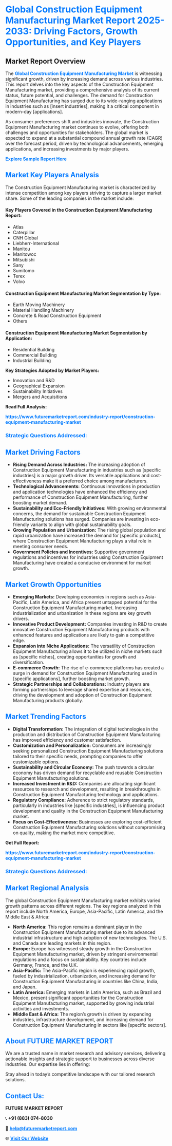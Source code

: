 <h1 style="color: #007BFF;">Global Construction Equipment Manufacturing Market Report 2025-2033: Driving Factors, Growth Opportunities, and Key Players</h1>

<section id="overview">
<h2>Market Report Overview</h2>
<p>The <a href="https://www.futuremarketreport.com/industry-report/construction-equipment-manufacturing-market" style="color: #007BFF; text-decoration: none;"><strong>Global Construction Equipment Manufacturing Market</strong></a> is witnessing significant growth, driven by increasing demand across various industries. This report delves into the key aspects of the Construction Equipment Manufacturing market, providing a comprehensive analysis of its current status, future potential, and challenges. The demand for Construction Equipment Manufacturing has surged due to its wide-ranging applications in industries such as [insert industries], making it a critical component in modern-day [applications].</p>
<p>As consumer preferences shift and industries innovate, the Construction Equipment Manufacturing market continues to evolve, offering both challenges and opportunities for stakeholders. The global market is expected to expand at a substantial compound annual growth rate (CAGR) over the forecast period, driven by technological advancements, emerging applications, and increasing investments by major players.</p>
</section>

<section id="overview">
<p><a href="https://www.futuremarketreport.com/request-sample/reportId=50717" style="color: #007BFF; text-decoration: none;"><strong>Explore Sample Report Here</strong></a></p>
</section>

<section id="key-players">
<h2 style="color: #007BFF;">Market Key Players Analysis</h2>
<p>The Construction Equipment Manufacturing market is characterized by intense competition among key players striving to capture a larger market share. Some of the leading companies in the market include:</p>
<h4>Key Players Covered in the Construction Equipment Manufacturing Report:</h4>
<ul><li>Atlas</li><li>Caterpillar</li><li>CNH Global</li><li>Liebherr-International</li><li>Manitou</li><li>Manitowoc</li><li>Mitsubishi</li><li>Sany</li><li>Sumitomo</li><li>Terex</li><li>Volvo</li></ul>
<h4>Construction Equipment Manufacturing Market Segmentation by Type:</h4>
<ul><li>Earth Moving Machinery</li><li>Material Handling Machinery</li><li>Concrete &amp; Road Construction Equipment</li><li>Others</li></ul>

<h4>Construction Equipment Manufacturing Market Segmentation by Application:</h4>
<ul><li>Residential Building</li><li>Commercial Building</li><li>Industrial Building</li></ul>
<p><strong>Key Strategies Adopted by Market Players:</strong></p>
<ul>
<li>Innovation and R&D</li>
<li>Geographical Expansion</li>
<li>Sustainability Initiatives</li>
<li>Mergers and Acquisitions</li>
</ul>
</section>

<section>
<p><strong>Read Full Analysis: </strong></p><a href="https://www.futuremarketreport.com/industry-report/construction-equipment-manufacturing-market" style="color: #007BFF; text-decoration: none;"><strong>https://www.futuremarketreport.com/industry-report/construction-equipment-manufacturing-market</strong></a>
<h3 style="color: #007BFF;">Strategic Questions Addressed:</h3>
</section>

<section id="driving-factors">
<h2 style="color: #007BFF;">Market Driving Factors</h2>
<ul>
<li><strong>Rising Demand Across Industries:</strong> The increasing adoption of Construction Equipment Manufacturing in industries such as [specific industries] is a major growth driver. Its versatile applications and cost-effectiveness make it a preferred choice among manufacturers.</li>
<li><strong>Technological Advancements:</strong> Continuous innovations in production and application technologies have enhanced the efficiency and performance of Construction Equipment Manufacturing, further boosting market demand.</li>
<li><strong>Sustainability and Eco-Friendly Initiatives:</strong> With growing environmental concerns, the demand for sustainable Construction Equipment Manufacturing solutions has surged. Companies are investing in eco-friendly variants to align with global sustainability goals.</li>
<li><strong>Growing Population and Urbanization:</strong> The rising global population and rapid urbanization have increased the demand for [specific products], where Construction Equipment Manufacturing plays a vital role in meeting consumer needs.</li>
<li><strong>Government Policies and Incentives:</strong> Supportive government regulations and incentives for industries using Construction Equipment Manufacturing have created a conducive environment for market growth.</li>
</ul>
</section>

<section id="growth-opportunities">
<h2 style="color: #007BFF;">Market Growth Opportunities</h2>
<ul>
<li><strong>Emerging Markets:</strong> Developing economies in regions such as Asia-Pacific, Latin America, and Africa present untapped potential for the Construction Equipment Manufacturing market. Increasing industrialization and urbanization in these regions are key growth drivers.</li>
<li><strong>Innovative Product Development:</strong> Companies investing in R&D to create innovative Construction Equipment Manufacturing products with enhanced features and applications are likely to gain a competitive edge.</li>
<li><strong>Expansion into Niche Applications:</strong> The versatility of Construction Equipment Manufacturing allows it to be utilized in niche markets such as [specific niches], creating opportunities for growth and diversification.</li>
<li><strong>E-commerce Growth:</strong> The rise of e-commerce platforms has created a surge in demand for Construction Equipment Manufacturing used in [specific applications], further boosting market growth.</li>
<li><strong>Strategic Partnerships and Collaborations:</strong> Industry players are forming partnerships to leverage shared expertise and resources, driving the development and adoption of Construction Equipment Manufacturing products globally.</li>
</ul>
</section>

<section id="trending-factors">
<h2 style="color: #007BFF;">Market Trending Factors</h2>
<ul>
<li><strong>Digital Transformation:</strong> The integration of digital technologies in the production and distribution of Construction Equipment Manufacturing has improved efficiency and customer satisfaction.</li>
<li><strong>Customization and Personalization:</strong> Consumers are increasingly seeking personalized Construction Equipment Manufacturing solutions tailored to their specific needs, prompting companies to offer customizable options.</li>
<li><strong>Sustainability and Circular Economy:</strong> The push towards a circular economy has driven demand for recyclable and reusable Construction Equipment Manufacturing solutions.</li>
<li><strong>Increased Investment in R&D:</strong> Companies are allocating significant resources to research and development, resulting in breakthroughs in Construction Equipment Manufacturing technology and applications.</li>
<li><strong>Regulatory Compliance:</strong> Adherence to strict regulatory standards, particularly in industries like [specific industries], is influencing product development and quality in the Construction Equipment Manufacturing market.</li>
<li><strong>Focus on Cost-Effectiveness:</strong> Businesses are exploring cost-efficient Construction Equipment Manufacturing solutions without compromising on quality, making the market more competitive.</li>
</ul>
</section>

<section>
<p><strong>Get Full Report: </strong></p><a href="https://www.futuremarketreport.com/industry-report/construction-equipment-manufacturing-market" style="color: #007BFF; text-decoration: none;"><strong>https://www.futuremarketreport.com/industry-report/construction-equipment-manufacturing-market</strong></a>
<h3 style="color: #007BFF;">Strategic Questions Addressed:</h3>
</section>


<section id="regional-analysis">
<h2 style="color: #007BFF;">Market Regional Analysis</h2>
<p>The global Construction Equipment Manufacturing market exhibits varied growth patterns across different regions. The key regions analyzed in this report include North America, Europe, Asia-Pacific, Latin America, and the Middle East & Africa:</p>
<ul>
<li><strong>North America:</strong> This region remains a dominant player in the Construction Equipment Manufacturing market due to its advanced industrial infrastructure and high adoption of new technologies. The U.S. and Canada are leading markets in this region.</li>
<li><strong>Europe:</strong> Europe has witnessed steady growth in the Construction Equipment Manufacturing market, driven by stringent environmental regulations and a focus on sustainability. Key countries include Germany, France, and the U.K.</li>
<li><strong>Asia-Pacific:</strong> The Asia-Pacific region is experiencing rapid growth, fueled by industrialization, urbanization, and increasing demand for Construction Equipment Manufacturing in countries like China, India, and Japan.</li>
<li><strong>Latin America:</strong> Emerging markets in Latin America, such as Brazil and Mexico, present significant opportunities for the Construction Equipment Manufacturing market, supported by growing industrial activities and investments.</li>
<li><strong>Middle East & Africa:</strong> The region’s growth is driven by expanding industries, infrastructure development, and increasing demand for Construction Equipment Manufacturing in sectors like [specific sectors].</li>
</ul>
</section>

<footer>
<h2 style="color: #007BFF;">About FUTURE MARKET REPORT</h2>
<p>We are a trusted name in market research and advisory services, delivering actionable insights and strategic support to businesses across diverse industries. Our expertise lies in offering:</p>

<p>Stay ahead in today’s competitive landscape with our tailored research solutions.</p>

<h2 style="color: #007BFF;">Contact Us:</h2>
<p><strong>FUTURE MARKET REPORT</strong></p>
<p>📞 <strong>+91 (883) 074-8030</strong></p>
<p>📧 <strong><a href="mailto:help@futuremarketreport.com" style="color: #007BFF;">help@futuremarketreport.com</a></strong></p>
<p>🌐 <strong><a href="https://www.futuremarketreport.com/" style="color: #007BFF;">Visit Our Website</a></strong></p>
</footer>